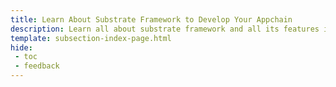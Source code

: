 ```yaml
---
title: Learn About Substrate Framework to Develop Your Appchain
description: Learn all about substrate framework and all its features including XCM, XCMP, and the ready to use templates
template: subsection-index-page.html
hide: 
 - toc
 - feedback
---
```


